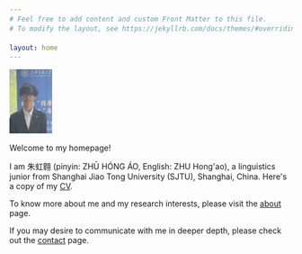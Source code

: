 ```yaml
---
# Feel free to add content and custom Front Matter to this file.
# To modify the layout, see https://jekyllrb.com/docs/themes/#overriding-theme-defaults

layout: home
---
```

<img src="/assets/images/mypic.jpg" alt="替代文本" title="标题" style="width:15%;height:auto;">

Welcome to my homepage!

I am 朱虹翱 (pinyin: ZHŪ HÓNG ÁO, English: ZHU Hong'ao), a linguistics junior from Shanghai Jiao Tong University (SJTU), Shanghai, China. Here's a copy of my [CV].

To know more about me and my research interests, please visit the [about] page.

If you may desire to communicate with me in deeper depth, please check out the [contact] page.

[about]: /about.markdown/
[contact]: /contact.markdown/
[CV]: /assets/pdf/CV.pdf
